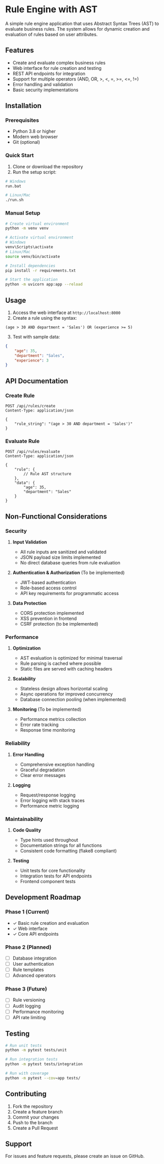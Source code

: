 # Rule Engine with AST

A simple rule engine application that uses Abstract Syntax Trees (AST) to evaluate business rules. The system allows for dynamic creation and evaluation of rules based on user attributes.

## Features

- Create and evaluate complex business rules
- Web interface for rule creation and testing
- REST API endpoints for integration
- Support for multiple operators (AND, OR, >, <, =, >=, <=, !=)
- Error handling and validation
- Basic security implementations

## Installation

### Prerequisites
- Python 3.8 or higher
- Modern web browser
- Git (optional)

### Quick Start
1. Clone or download the repository
2. Run the setup script:
```bash
# Windows
run.bat

# Linux/Mac
./run.sh
```

### Manual Setup
```bash
# Create virtual environment
python -m venv venv

# Activate virtual environment
# Windows
venv\Scripts\activate
# Linux/Mac
source venv/bin/activate

# Install dependencies
pip install -r requirements.txt

# Start the application
python -m uvicorn app:app --reload
```

## Usage

1. Access the web interface at `http://localhost:8000`
2. Create a rule using the syntax:
```
(age > 30 AND department = 'Sales') OR (experience >= 5)
```
3. Test with sample data:
```json
{
    "age": 35,
    "department": "Sales",
    "experience": 3
}
```

## API Documentation

### Create Rule
```http
POST /api/rules/create
Content-Type: application/json

{
    "rule_string": "(age > 30 AND department = 'Sales')"
}
```

### Evaluate Rule
```http
POST /api/rules/evaluate
Content-Type: application/json

{
    "rule": {
        // Rule AST structure
    },
    "data": {
        "age": 35,
        "department": "Sales"
    }
}
```

## Non-Functional Considerations

### Security
1. **Input Validation**
   - All rule inputs are sanitized and validated
   - JSON payload size limits implemented
   - No direct database queries from rule evaluation

2. **Authentication & Authorization** (To be implemented)
   - JWT-based authentication
   - Role-based access control
   - API key requirements for programmatic access

3. **Data Protection**
   - CORS protection implemented
   - XSS prevention in frontend
   - CSRF protection (to be implemented)

### Performance
1. **Optimization**
   - AST evaluation is optimized for minimal traversal
   - Rule parsing is cached where possible
   - Static files are served with caching headers

2. **Scalability**
   - Stateless design allows horizontal scaling
   - Async operations for improved concurrency
   - Database connection pooling (when implemented)

3. **Monitoring** (To be implemented)
   - Performance metrics collection
   - Error rate tracking
   - Response time monitoring

### Reliability
1. **Error Handling**
   - Comprehensive exception handling
   - Graceful degradation
   - Clear error messages

2. **Logging**
   - Request/response logging
   - Error logging with stack traces
   - Performance metric logging

### Maintainability
1. **Code Quality**
   - Type hints used throughout
   - Documentation strings for all functions
   - Consistent code formatting (flake8 compliant)

2. **Testing**
   - Unit tests for core functionality
   - Integration tests for API endpoints
   - Frontend component tests

## Development Roadmap

### Phase 1 (Current)
- ✓ Basic rule creation and evaluation
- ✓ Web interface
- ✓ Core API endpoints

### Phase 2 (Planned)
- [ ] Database integration
- [ ] User authentication
- [ ] Rule templates
- [ ] Advanced operators

### Phase 3 (Future)
- [ ] Rule versioning
- [ ] Audit logging
- [ ] Performance monitoring
- [ ] API rate limiting

## Testing

```bash
# Run unit tests
python -m pytest tests/unit

# Run integration tests
python -m pytest tests/integration

# Run with coverage
python -m pytest --cov=app tests/
```

## Contributing

1. Fork the repository
2. Create a feature branch
3. Commit your changes
4. Push to the branch
5. Create a Pull Request


## Support

For issues and feature requests, please create an issue on GitHub.